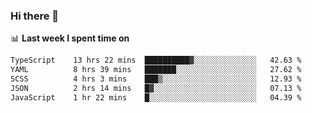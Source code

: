 ### Hi there 👋

<!--
**DBvc/DBvc** is a ✨ _special_ ✨ repository because its `README.md` (this file) appears on your GitHub profile.

Here are some ideas to get you started:

- 🔭 I’m currently working on ...
- 🌱 I’m currently learning ...
- 👯 I’m looking to collaborate on ...
- 🤔 I’m looking for help with ...
- 💬 Ask me about ...
- 📫 How to reach me: ...
- 😄 Pronouns: ...
- ⚡ Fun fact: ...
-->

📊 **Last week I spent time on**
<!--START_SECTION:waka-->

```txt
TypeScript    13 hrs 22 mins  ██████████▓░░░░░░░░░░░░░░   42.63 %
YAML          8 hrs 39 mins   ███████░░░░░░░░░░░░░░░░░░   27.62 %
SCSS          4 hrs 3 mins    ███▒░░░░░░░░░░░░░░░░░░░░░   12.93 %
JSON          2 hrs 14 mins   █▓░░░░░░░░░░░░░░░░░░░░░░░   07.13 %
JavaScript    1 hr 22 mins    █░░░░░░░░░░░░░░░░░░░░░░░░   04.39 %
```

<!--END_SECTION:waka-->
